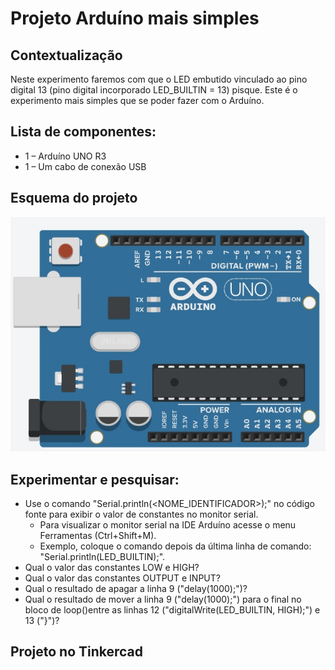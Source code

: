 # Projeto Arduíno mais simples

## Contextualização

Neste experimento faremos com que o LED embutido vinculado ao pino digital 13 (pino digital incorporado LED_BUILTIN = 13) pisque. Este é o experimento  mais simples que se poder fazer com o Arduíno.

## Lista de componentes:

- 1 – Arduíno UNO R3
- 1 – Um cabo de conexão USB

## Esquema do projeto

![Esquema do projeto](esquema_projeto.jpg)

## Experimentar e pesquisar:

- Use o comando "Serial.println(<NOME_IDENTIFICADOR>);"  no código fonte para exibir o valor de constantes no monitor serial.
	- Para visualizar o monitor serial na IDE Arduíno acesse o menu Ferramentas (Ctrl+Shift+M).
	- Exemplo, coloque o comando depois da última linha de comando: "Serial.println(LED_BUILTIN);".
- Qual o valor das constantes LOW e HIGH?
- Qual o valor das constantes OUTPUT e INPUT?
- Qual o resultado de apagar a linha 9 ("delay(1000);")?
- Qual o resultado de mover a linha 9 ("delay(1000);") para o final no bloco de loop()entre as linhas 12 ("digitalWrite(LED_BUILTIN, HIGH);") e 13 ("}")?

## Projeto no Tinkercad


